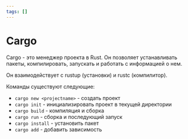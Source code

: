 ```yaml
---
tags: []
---
```

# Cargo   
   
Cargo - это менеджер проекта в Rust. Он позволяет устанавливать пакеты, компилировать, запускать и работать с информацией о нем.   
   
Он взаимодействует с rustup (установки) и rustc (компилитор).   
   
Команды существуют следующие:   
   
 + `cargo new <projectname>` - создать проект   
 + `cargo init` - инициализировать проект в текущей директории   
 + `cargo build` - компиляция и сборка   
 + `cargo run` - сборка и последующий запуск   
 + `cargo install` - установить пакет   
 + `cargo add` - добавить зависимость